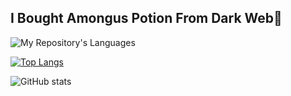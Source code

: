## I Bought Amongus Potion From Dark Web👋

![My Repository's Languages](https://github-readme-stats.vercel.app/api/top-langs/?username=MomorioUHT&layout=compact&langs_count=10)

[![Top Langs](https://github-readme-stats.vercel.app/api/top-langs/?username=anuraghazra&layout=pie)](https://github.com/anuraghazra/github-readme-stats)

![GitHub stats](https://github-readme-stats.vercel.app/api?username=MomorioUHT&show_icons=true&theme=radical)
